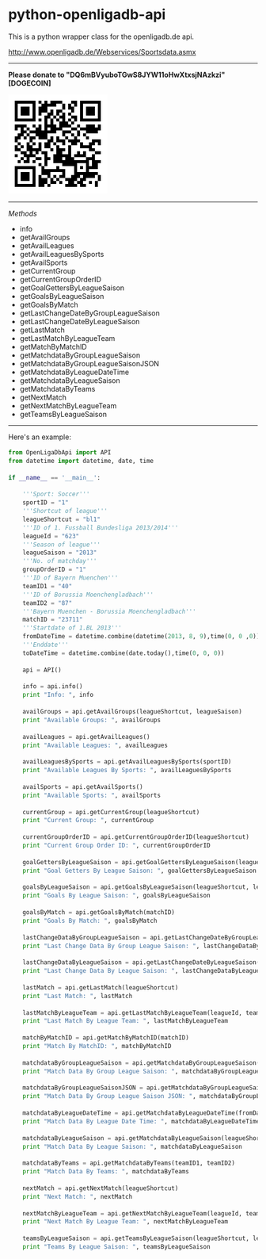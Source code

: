 python-openligadb-api
=========================

This is a python wrapper class for the openligadb.de api.

 http://www.openligadb.de/Webservices/Sportsdata.asmx
 
___________________________________________________

**Please donate to "DQ6mBVyuboTGwS8JYW11oHwXtxsjNAzkzi" [DOGECOIN]** 

!["Dogecoin Donation QR-Code"](http://github.com/Dirrot/python-openligadb-api/blob/master/img/donation-qr-code.png?raw=true)

___________________________________________________
 
_Methods_
* info
* getAvailGroups
* getAvailLeagues
* getAvailLeaguesBySports
* getAvailSports
* getCurrentGroup
* getCurrentGroupOrderID
* getGoalGettersByLeagueSaison
* getGoalsByLeagueSaison
* getGoalsByMatch
* getLastChangeDateByGroupLeagueSaison
* getLastChangeDateByLeagueSaison
* getLastMatch
* getLastMatchByLeagueTeam
* getMatchByMatchID
* getMatchdataByGroupLeagueSaison
* getMatchdataByGroupLeagueSaisonJSON
* getMatchdataByLeagueDateTime
* getMatchdataByLeagueSaison
* getMatchdataByTeams
* getNextMatch
* getNextMatchByLeagueTeam
* getTeamsByLeagueSaison
___________________________________________________

Here's an example:

```python
from OpenLigaDbApi import API
from datetime import datetime, date, time

if __name__ == '__main__':
    
    '''Sport: Soccer'''
    sportID = "1"
    '''Shortcut of league'''
    leagueShortcut = "bl1"
    '''ID of 1. Fussball Bundesliga 2013/2014'''
    leagueId = "623"
    '''Season of league'''
    leagueSaison = "2013"
    '''No. of matchday'''
    groupOrderID = "1"
    '''ID of Bayern Muenchen'''
    teamID1 = "40"
    '''ID of Borussia Moenchengladbach'''
    teamID2 = "87"
    '''Bayern Muenchen - Borussia Moenchengladbach'''
    matchID = "23711"
    '''Startdate of 1.BL 2013'''
    fromDateTime = datetime.combine(datetime(2013, 8, 9),time(0, 0 ,0))
    '''Enddate'''
    toDateTime = datetime.combine(date.today(),time(0, 0, 0))
     
    api = API()
    
    info = api.info()
    print "Info: ", info

    availGroups = api.getAvailGroups(leagueShortcut, leagueSaison)
    print "Available Groups: ", availGroups
    
    availLeagues = api.getAvailLeagues()
    print "Available Leagues: ", availLeagues
    
    availLeaguesBySports = api.getAvailLeaguesBySports(sportID)
    print "Available Leagues By Sports: ", availLeaguesBySports
    
    availSports = api.getAvailSports()
    print "Available Sports: ", availSports
    
    currentGroup = api.getCurrentGroup(leagueShortcut)
    print "Current Group: ", currentGroup
    
    currentGroupOrderID = api.getCurrentGroupOrderID(leagueShortcut)
    print "Current Group Order ID: ", currentGroupOrderID
    
    goalGettersByLeagueSaison = api.getGoalGettersByLeagueSaison(leagueShortcut, leagueSaison)
    print "Goal Getters By League Saison: ", goalGettersByLeagueSaison
    
    goalsByLeagueSaison = api.getGoalsByLeagueSaison(leagueShortcut, leagueSaison)
    print "Goals By League Saison: ", goalsByLeagueSaison
    
    goalsByMatch = api.getGoalsByMatch(matchID)
    print "Goals By Match: ", goalsByMatch
    
    lastChangeDataByGroupLeagueSaison = api.getLastChangeDateByGroupLeagueSaison(groupOrderID, leagueShortcut, leagueSaison)
    print "Last Change Data By Group League Saison: ", lastChangeDataByGroupLeagueSaison
    
    lastChangeDataByLeagueSaison = api.getLastChangeDateByLeagueSaison(leagueShortcut, leagueSaison)
    print "Last Change Data By League Saison: ", lastChangeDataByLeagueSaison
    
    lastMatch = api.getLastMatch(leagueShortcut)
    print "Last Match: ", lastMatch
    
    lastMatchByLeagueTeam = api.getLastMatchByLeagueTeam(leagueId, teamID1)
    print "Last Match By League Team: ", lastMatchByLeagueTeam
    
    matchByMatchID = api.getMatchByMatchID(matchID)
    print "Match By MatchID: ", matchByMatchID
    
    matchdataByGroupLeagueSaison = api.getMatchdataByGroupLeagueSaison(groupOrderID, leagueShortcut, leagueSaison)
    print "Match Data By Group League Saison: ", matchdataByGroupLeagueSaison
    
    matchdataByGroupLeagueSaisonJSON = api.getMatchdataByGroupLeagueSaisonJSON(groupOrderID, leagueShortcut, leagueSaison)
    print "Match Data By Group League Saison JSON: ", matchdataByGroupLeagueSaisonJSON
    
    matchdataByLeagueDateTime = api.getMatchdataByLeagueDateTime(fromDateTime, toDateTime, leagueShortcut)
    print "Match Data By League Date Time: ", matchdataByLeagueDateTime
    
    matchdataByLeagueSaison = api.getMatchdataByLeagueSaison(leagueShortcut, leagueSaison)
    print "Match Data By League Saison: ", matchdataByLeagueSaison
    
    matchdataByTeams = api.getMatchdataByTeams(teamID1, teamID2)
    print "Match Data By Teams: ", matchdataByTeams
    
    nextMatch = api.getNextMatch(leagueShortcut)
    print "Next Match: ", nextMatch
    
    nextMatchByLeagueTeam = api.getNextMatchByLeagueTeam(leagueId, teamID1)
    print "Next Match By League Team: ", nextMatchByLeagueTeam
    
    teamsByLeagueSaison = api.getTeamsByLeagueSaison(leagueShortcut, leagueSaison)
    print "Teams By League Saison: ", teamsByLeagueSaison
```
